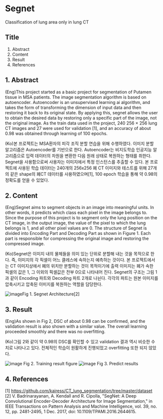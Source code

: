 # Segnet
Classification of lung area only in lung CT

## Title
1. Abstract
2. Content
3. Result
4. References



## 1. Abstract
  (Eng)This project started as a basic project for segmentation of Putamen tissue in MSA patients. The image segmentation algorithm is based on autoencoder. Autoencoder is an unsupervised learning ai algorithm, and takes the form of transforming the dimension of input data and then restoring it back to its original state. By applying this, segnet allows the user to obtain the desired data by restoring only a specific part of the image, not the original image. As the train data used in the project, 240 256 × 256 lung CT images and 27 were used for validation [1], and an accuracy of about 0.98 was obtained through learning of 100 epochs.
  
(Ko)본 프로젝트는 MSA환자의 피각 조직 분할 연습을 위해 수행하였다. 이미지 분할 알고리즘은 Autoencoder를 기반으로 한다. Autoencoder는 비지도학습 인공지능 알고리즘으로 입력 데이터의 차원을 변환한 다음 원래 상태로 복원하는 형태를 취한다. Segnet을 사용함으로써 사용자는 이미지에서 특정 인스턴스를 추출할 수 있다. 본 프로젝트에 사용된 학습 데이터는 240개의 256x256 폐 CT 이미지와 테스트를 위해 27개의 같은 shape의 폐CT 데이터를 사용하였으며[1], 100 epoch 학습을 통해 약 0.98의 정확도를 얻을 수 있었다.

## 2. Content
  (Eng)Segnet aims to segment objects in an image into meaningful units. In other words, it predicts which class each pixel in the image belongs to. Since the purpose of this project is to segment only the lung position on the CT image, in the output image, the value of the pixel to which the lung belongs is 1, and all other pixel values are 0.
  The structure of Segnet is divided into Encoding Part and Decoding Part as shown in Figure 1. Each part is responsible for compressing the original image and restoring the compressed image.
  
  (Ko)Segnet은 이미지 내의 물체들을 의미 있는 단위로 분할해 내는 것을 목적으로 한다. 즉, 이미지의 각 픽셀이 어느 클레스에 속하는지 예측하는 것이다. 본 프로젝트에서는 CT 이미지상에서 폐의 위치만 분할하는 것이 목적이기에 출력 이미지는 폐가 속한 픽셀의 값은 1, 그 이외의 픽셀값은 전부 0으로 나타내어 진다.
 Segnet의 구조는 그림 1과 같이 Encoding 파트와 Decoding 파트 2개로 나뉜다. 각각의 파트는 원본 이미지를 압축시키고 압축된 이미지를 복원하는 역할을 담당한다. 
 

 
 ![image](https://user-images.githubusercontent.com/58457155/180983945-5bcd6834-48d4-4d31-8f71-56e6427f3abf.png)Fig 1. Segnet Architecture[2]
 
  ## 3. Result
   (Eng)As shown in Fig 2, DSC of about 0.98 can be confirmed, and the validation result is also shown with a similar value. The overall learning proceeded smoothly and there was no overfitting.
   
   (Ko)그림 2와 같이 약 0.98의 DSC를 확인할 수 있고 validation 결과 역시 비슷한 수치로 나타나고 있다. 전체적인 학습이 원활하게 진행되었고 overfitting 또한 되지 않았다.
 
 ![image](https://user-images.githubusercontent.com/58457155/181034867-bbc5b9c9-7025-43d7-816b-c84a5203c9fa.png)
 Fig 2. Training result  figure
 ![image](https://user-images.githubusercontent.com/58457155/181035496-a1a69884-8096-4eb6-97e1-05da535b0904.png)
Fig 3. Predict results

## 4. References
[1] https://github.com/kairess/CT_lung_segmentation/tree/master/dataset
[2] V. Badrinarayanan, A. Kendall and R. Cipolla, "SegNet: A Deep Convolutional Encoder-Decoder Architecture for Image Segmentation," in IEEE Transactions on Pattern Analysis and Machine Intelligence, vol. 39, no. 12, pp. 2481-2495, 1 Dec. 2017, doi: 10.1109/TPAMI.2016.2644615.
